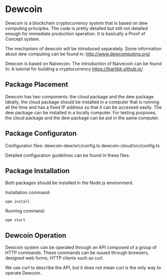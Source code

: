 # Dewcoin 

Dewcoin is a blockchain cryptocurrency system that is based on dew computing principles. The code is pretty detailed but still not detailed enough for immediate production operation. It is basically a Proof of Concept system. 

The mechanism of dewcoin will be introduced separately. Some information about dew computing can be found in: http://www.dewcomputing.org/

Dewcoin is based on Naivecoin. The introduction of Naivecoin can be found in: A tutorial for building a cryptocurrency https://lhartikk.github.io/


## Package Placement

Dewcoin has two components: the cloud package and the dew package. Ideally, the cloud package should be installed in a computer that is running all the time and has a fixed IP address so that it can be accessed easily. The dew package can be installed in a locally computer. For testing purposes, the cloud package and the dew package can be put in the same computer. 

## Package Configuraton

Configuraton files:
dewcoin-dew/src/config.ts
dewcoin-cloud/src/config.ts

Detailed configuration guidelines can be found in these files.


## Package Installation

Both packages should be installed in the Node.js environment. 

Installation command: 
```
npm install
```
Running command: 
```
npm start
```
## Dewcoin Operation

Dewcoin system can be operated through an API composed of a group of HTTP commands. These commands can be issued through browsers, designed web forms, HTTP clients such as curl.

We use curl to describe the API, but it does not mean curl is the only way to operate Dewcoin.

